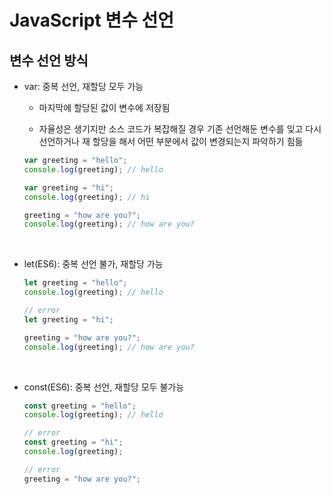 # JavaScript 변수 선언

## 변수 선언 방식

- var: 중복 선언, 재할당 모두 가능

  - 마지막에 할당된 값이 변수에 저장됨

  - 자율성은 생기지만 소스 코드가 복잡해질 경우 기존 선언해둔 변수를 잊고 다시 선언하거나 재 할당을 해서 어떤 부분에서 값이 변경되는지 파악하기 힘듦

  ```js
  var greeting = "hello";
  console.log(greeting); // hello

  var greeting = "hi";
  console.log(greeting); // hi

  greeting = "how are you?";
  console.log(greeting); // how are you?
  ```

<br />

- let(ES6): 중복 선언 불가, 재할당 가능

  ```js
  let greeting = "hello";
  console.log(greeting); // hello

  // error
  let greeting = "hi";

  greeting = "how are you?";
  console.log(greeting); // how are you?
  ```

<br />

- const(ES6): 중복 선언, 재할당 모두 불가능

  ```js
  const greeting = "hello";
  console.log(greeting); // hello

  // error
  const greeting = "hi";
  console.log(greeting);

  // error
  greeting = "how are you?";
  ```
